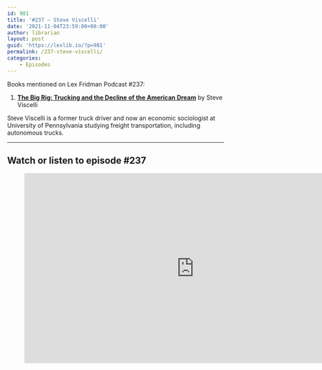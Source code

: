 ```yaml
---
id: 981
title: '#237 – Steve Viscelli'
date: '2021-11-04T23:59:00+00:00'
author: librarian
layout: post
guid: 'https://lexlib.io/?p=981'
permalink: /237-steve-viscelli/
categories:
    - Episodes
---
```


Books mentioned on Lex Fridman Podcast #237:

1. <b><a href="https://amzn.to/3w1iIgf" target="_blank" rel="sponsored noopener noreferrer">The Big Rig: Trucking and the Decline of the American Dream</a></b> by Steve Viscelli

<!--more-->

Steve Viscelli is a former truck driver and now an economic sociologist at University of Pennsylvania studying freight transportation, including autonomous trucks.

- - - - - -

## Watch or listen to episode #237

<figure class="wp-block-embed is-type-video is-provider-youtube wp-block-embed-youtube wp-embed-aspect-16-9 wp-has-aspect-ratio"><div class="wp-block-embed__wrapper"><iframe allow="accelerometer; autoplay; clipboard-write; encrypted-media; gyroscope; picture-in-picture; web-share" allowfullscreen="" frameborder="0" height="443" loading="lazy" src="https://www.youtube.com/embed/a3Wpy6gE4So?feature=oembed" title="Steve Viscelli: Trucking and the Decline of the American Dream | Lex Fridman Podcast #237" width="788"></iframe></div></figure>